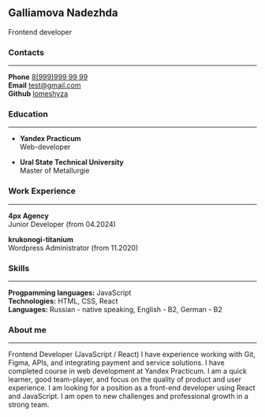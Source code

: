 ## Galliamova Nadezhda

Frontend developer

### Contacts
***

**Phone** [8(999)999 99 99](tel:89999999999)  
**Email** [test@gmail.com](mailto:test@gmail.com)  
**Github** [lomeshyza](https://github.com/lomeshyza/)

### Education
***

* **Yandex Practicum**  
Web-developer

* **Ural State Technical University**  
Master of Metallurgie

### Work Experience
***

**4px Agency**  
Junior Developer (from 04.2024) 

**krukonogi-titanium**  
Wordpress Administrator (from 11.2020) 

### Skills
***

**Progpamming languages:** JavaScript  
**Technologies:** HTML, CSS, React  
**Languages:** Russian - native speaking, English - B2, German - B2

### About me
***
Frontend Developer (JavaScript / React) I have experience working with Git, Figma, APIs, and integrating payment and service solutions. I have completed course in web development at Yandex Practicum. I am a quick learner, good team-player, and focus on the quality of product and user experience.
I am looking for a position as a front-end developer using React and JavaScript. I am open to new challenges and professional growth in a strong team.